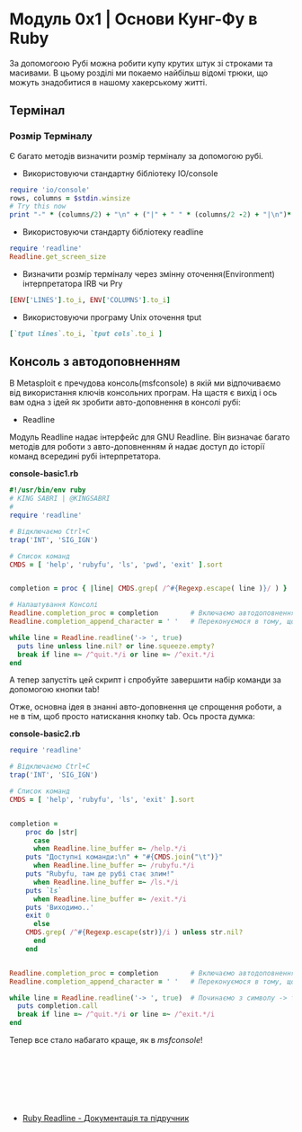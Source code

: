 # Модуль 0x1 | Основи Кунг-Фу в Ruby

За допомогоою Рубі можна робити купу крутих штук зі строками та масивами. В цьому розділі ми покаемо найбільш відомі трюки, що можуть знадобитися в нашому хакерському житті.


## Термінал 

### Розмір Терміналу
Є багато методів визначити розмір терміналу за допомогою рубі.

- Використовуючи стандартну бібліотеку IO/console

```ruby
require 'io/console'
rows, columns = $stdin.winsize
# Try this now
print "-" * (columns/2) + "\n" + ("|" + " " * (columns/2 -2) + "|\n")* (rows / 2) + "-" * (columns/2) + "\n"
```
- Використовуючи стандарту бібліотеку readline

```ruby
require 'readline'
Readline.get_screen_size
```

- Визначити розмір терміналу через змінну оточення(Environment) інтерпретатора IRB чи Pry

```ruby
[ENV['LINES'].to_i, ENV['COLUMNS'].to_i]
```

- Використовуючи програму Unix оточення tput

```ruby
[`tput lines`.to_i, `tput cols`.to_i ]
```

## Консоль з автодоповненням
В Metasploit є пречудова консоль(msfconsole) в якій ми відпочиваємо від використання ключів консольних програм. На щастя є вихід і ось вам одна з ідей як зробити авто-доповнення в консолі рубі:

- Readline 

Модуль Readline надає інтерфейс для GNU Readline. Він визначає багато методів для роботи з авто-доповненням й надає доступ до історії команд всередині рубі інтерпретатора.

**console-basic1.rb**

```ruby
#!/usr/bin/env ruby
# KING SABRI | @KINGSABRI
# 
require 'readline'

# Відключаємо Ctrl+C
trap('INT', 'SIG_IGN')

# Список команд
CMDS = [ 'help', 'rubyfu', 'ls', 'pwd', 'exit' ].sort


completion = proc { |line| CMDS.grep( /^#{Regexp.escape( line )}/ ) }

# Налаштування Консолі
Readline.completion_proc = completion        # Включаємо автодоповнення
Readline.completion_append_character = ' '   # Переконуємося в тому, що встановлено пробіл після автодоповнення

while line = Readline.readline('-> ', true)
  puts line unless line.nil? or line.squeeze.empty?
  break if line =~ /^quit.*/i or line =~ /^exit.*/i
end
```
А тепер запустіть цей скрипт і спробуйте завершити набір команди за допомогою кнопки tab!

Отже, основна ідея в знанні авто-доповнення це спрощення роботи, а не в тім, щоб просто натискання кнопку tab. Ось проста думка:


**console-basic2.rb**

```ruby
require 'readline'

# Відключаємо Ctrl+C
trap('INT', 'SIG_IGN')

# Список команд
CMDS = [ 'help', 'rubyfu', 'ls', 'exit' ].sort


completion = 
    proc do |str|
      case 
      when Readline.line_buffer =~ /help.*/i
	puts "Доступні команди:\n" + "#{CMDS.join("\t")}"
      when Readline.line_buffer =~ /rubyfu.*/i
	puts "Rubyfu, там де рубі стає злим!"
      when Readline.line_buffer =~ /ls.*/i
	puts `ls`
      when Readline.line_buffer =~ /exit.*/i
	puts 'Виходимо..'
	exit 0
      else
	CMDS.grep( /^#{Regexp.escape(str)}/i ) unless str.nil?
      end
    end


Readline.completion_proc = completion        # Включаємо автодоповнення
Readline.completion_append_character = ' '   # Переконуємося в тому, що встановлено пробіл після автодоповнення

while line = Readline.readline('-> ', true)  # Починаємо з символу -> та виставляємо add_hist = true
  puts completion.call
  break if line =~ /^quit.*/i or line =~ /^exit.*/i
end

```

Тепер все стало набагато краще, як в *msfconsole*! 




<br><br><br>
---
- [Ruby Readline - Документація та підручник](http://bogojoker.com/readline/)




